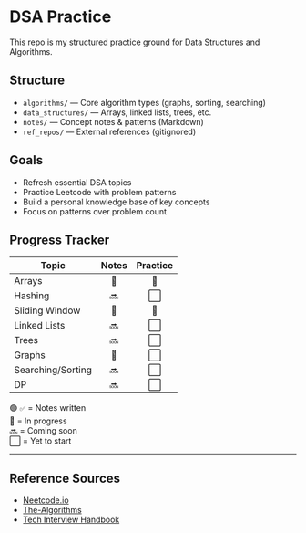 # DSA Practice

This repo is my structured practice ground for Data Structures and Algorithms.

## Structure

- `algorithms/` — Core algorithm types (graphs, sorting, searching)
- `data_structures/` — Arrays, linked lists, trees, etc.
- `notes/` — Concept notes & patterns (Markdown)
- `ref_repos/` — External references (gitignored)

## Goals

- Refresh essential DSA topics
- Practice Leetcode with problem patterns
- Build a personal knowledge base of key concepts
- Focus on patterns over problem count

## Progress Tracker

| Topic            | Notes | Practice |
|------------------|:-----:|:--------:|
| Arrays           |  🔄   |   🔄     |
| Hashing          |  🔜   |   ⬜     |
| Sliding Window   |  🔄   |   🔄     |
| Linked Lists     |  🔜   |   ⬜     |
| Trees            |  🔜   |   ⬜     |
| Graphs           |  🔄   |   ⬜     |
| Searching/Sorting|  🔜   |   ⬜     |
| DP               |  🔜   |   ⬜     |

🟢 `✅` = Notes written  
🔄 = In progress  
🔜 = Coming soon  
⬜ = Yet to start

---

## Reference Sources

- [Neetcode.io](https://neetcode.io/)
- [The-Algorithms](https://github.com/TheAlgorithms)
- [Tech Interview Handbook](https://github.com/yangshun/tech-interview-handbook)

